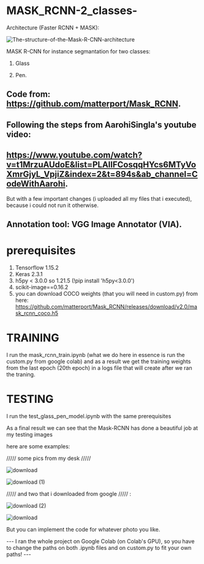# MASK_RCNN-2_classes-

Architecture (Faster RCNN + MASK):

![The-structure-of-the-Mask-R-CNN-architecture](https://user-images.githubusercontent.com/65830412/159546562-639569f0-86d8-4451-8a84-7d509f979463.png)



MASK R-CNN for instance segmantation for two classes:

  1) Glass
   
  2) Pen.

Code from: https://github.com/matterport/Mask_RCNN.
--

Following the steps from AarohiSingla's youtube video:
--
https://www.youtube.com/watch?v=t1MrzuAUdoE&list=PLAIlFCosqqHYcs6MTyVoXmrGjyL_VpjiZ&index=2&t=894s&ab_channel=CodeWithAarohi.
--
But with a few important changes (i uploaded all my files that i executed), because i could not run it otherwise.

Annotation tool: VGG Image Annotator (VIA).
--
# prerequisites
1) Tensorflow 1.15.2
2) Keras 2.3.1
3) h5py < 3.0.0 so 1.21.5 (!pip install 'h5py<3.0.0')
4) scikit-image==0.16.2
5) you can download COCO weights (that you will need in custom.py) from here: https://github.com/matterport/Mask_RCNN/releases/download/v2.0/mask_rcnn_coco.h5

# TRAINING

I run the mask_rcnn_train.ipynb (what we do here in essence is run the custom.py from google colab) and as a result we get the training weights from the last epoch (20th epoch) in a logs file that will create after we ran the traning.

# TESTING
I run the test_glass_pen_model.ipynb with the same prerequisites

As a final result we can see that the Mask-RCNN has done a beautiful job at my testing images 

here are some examples:

///// some pics from my desk /////

![download](https://user-images.githubusercontent.com/65830412/160298939-e4a2c0db-bc9d-4e14-b910-3c49a8e7e37d.png)

![download (1)](https://user-images.githubusercontent.com/65830412/160298949-0f68f1cc-df0f-4d71-b9f9-0cadad889390.png)

///// and two that i downloaded from google ///// :

![download (2)](https://user-images.githubusercontent.com/65830412/160299034-c1cd1aae-ab7d-49c8-89ea-28f821f3f17c.png)

![download](https://user-images.githubusercontent.com/65830412/160457556-4a6c31bb-6287-4104-a3a2-d43e0b1e3238.png)



But you can implement the code for whatever photo you like.


--- I ran the whole project on Google Colab (on Colab's GPU), so you have to change the paths on both .ipynb files and on custom.py to fit your own paths! ---
